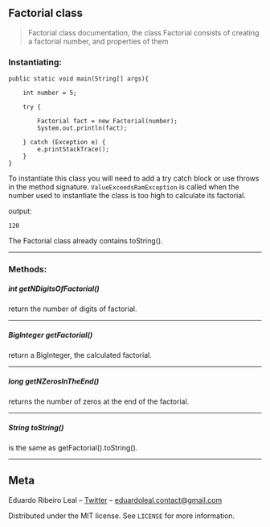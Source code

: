 ## Factorial class

> Factorial class documentation, the class Factorial consists of creating a factorial number, and properties of them

### Instantiating:
```
public static void main(String[] args){
    
    int number = 5;

    try {

        Factorial fact = new Factorial(number);
        System.out.println(fact);

    } catch (Exception e) {
        e.printStackTrace();
    } 
}
```
To instantiate this class you will need to add a try catch block or use throws in the method signature.
`ValueExceedsRamException` is called when the number used to instantiate the class is too high to calculate its factorial.

output:
```
120
```
The Factorial class already contains toString().

<hr>

### Methods:

##### int getNDigitsOfFactorial()

return the number of digits of factorial.

<hr>

##### BigInteger getFactorial() 

return a BigInteger, the calculated factorial.

<hr>

##### long getNZerosInTheEnd()

returns the number of zeros at the end of the factorial.

<hr>

##### String toString()

is the same as getFactorial().toString().

<hr>

## Meta

Eduardo Ribeiro Leal – [Twitter](https://twitter.com/Eduardo_R_Leal) – eduardoleal.contact@gmail.com

Distributed under the MIT license. See ``LICENSE`` for more information.
